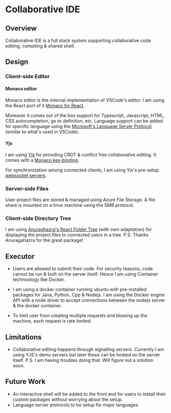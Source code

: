 # Collaborative IDE
## Overview
Collaborative IDE is a full stack system supporting collaborative code editing, compiling & shared shell.

## Design


### Client-side Editor
####  Monaco editor
Monaco editor is the internal implementation of VSCode's editor. I am using the React port of it [Monaco for React](https://www.npmjs.com/package/@monaco-editor/react#monaco-instance).

Moreover it comes out of the box support for Typescript, Javascript, HTML, CSS autocompletion, go to definition, etc. 
Language support can be added for specific language using the [Microsoft's Language Server Protocol](https://microsoft.github.io/language-server-protocol/) (similar to what's used in VSCode).

#### Yjs
I am using [Yjs](https://yjs.dev/) for providing CRDT & conflict free collaborative editing. It comes with a [Monaco key-binding](https://github.com/yjs/y-monaco).

For synchronization among connected clients, I am using Yjs's pre-setup [websocket servers](https://github.com/yjs/y-websocket/).

### Server-side Files 
User project files are stored & managed using Azure File Storage. A file share is mounted on a linux machine using the SMB protocol.

### Client-side Directory Tree
I am using [Anuraghazra's React Folder Tree](https://github.com/anuraghazra/react-folder-tree)  (with own adaptation) for displaying the project files to connected users in a tree. P.S. Thanks Anuragahazra for the great package!
 
## Executor
- Users are allowed to submit their code. For security reasons, code cannot be run & built on the server itself. Hence I am using Container technoology like Docker.

- I am using a docker container running ubuntu with pre-installed packages for Java, Python, Cpp & Nodejs.
I am using the Docker engine API with a node driver to accept connections between the nodejs server & the docker container.

- To limit user from creating multiple requests and blowing up the machine, each request is rate limited.

## Limitations
- Collaborative editing happens through signalling servers. Currently I am using YJS's demo servers but later those can be hosted on the server itself. P.S. I am having troubles doing that. Will figure out a solution soon.

## Future Work
- An interactive shell will be added to the front end for users to install their custom packages without worrying about the setup.
- Language server protocols to be setup for major languages.